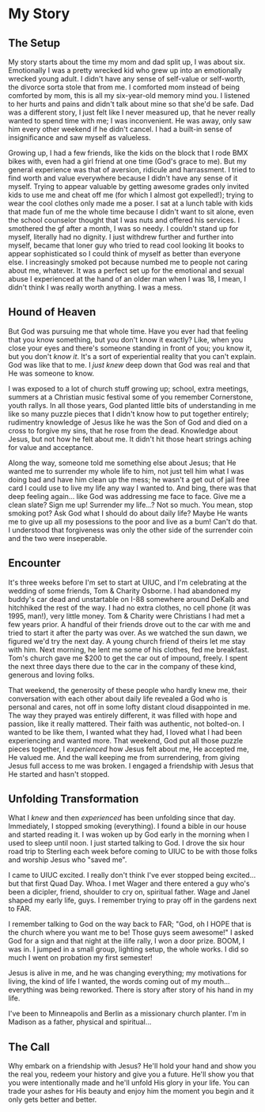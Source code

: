 My Story
========

The Setup
---------
My story starts about the time my mom and dad split up, I was about six. Emotionally I was a pretty wrecked kid who grew up into an emotionally wrecked young adult. I didn't have any sense of self-value or self-worth, the divorce sorta stole that from me. I comforted mom instead of being comforted by mom, this is all my six-year-old memory mind you. I listened to her hurts and pains and didn't talk about mine so that she'd be safe. Dad was a different story, I just felt like I never measured up, that he never really wanted to spend time with me; I was inconvenient. He was away, only saw him every other weekend if he didn't cancel. I had a built-in sense of insignificance and saw myself as valueless.

Growing up, I had a few friends, like the kids on the block that I rode BMX bikes with, even had a girl friend at one time (God's grace to me). But my general experience was that of aversion, ridicule and harrassment. I tried to find worth and value everywhere because I didn't have any sense of it myself. Trying to appear valuable by getting awesome grades only invited kids to use me and cheat off me (for which I almost got expelled!); trying to wear the cool clothes only made me a poser. I sat at a lunch table with kids that made fun of me the whole time because I didn't want to sit alone, even the school counselor thought that I was nuts and offered his services. I smothered the gf after a month, I was so needy. I couldn't stand up for myself, literally had no dignity. I just withdrew further and further into myself, became that loner guy who tried to read cool looking lit books to appear sophisticated so I could think of myself as better than everyone else. I increasingly smoked pot because numbed me to people not caring about me, whatever. It was a perfect set up for the emotional and sexual abuse I experienced at the hand of an older man when I was 18, I mean, I didn't think I was really worth anything. I was a mess.

Hound of Heaven
---------------

But God was pursuing me that whole time. Have you ever had that feeling that you know something, but you don't know it exactly? Like, when you close your eyes and there's someone standing in front of you; you know it, but you don't _know it_. It's a sort of experiential reality that you can't explain. God was like that to me. I _just knew_ deep down that God was real and that He was someone to know.

I was exposed to a lot of church stuff growing up; school, extra meetings, summers at a Christian music festival some of you remember Cornerstone, youth rallys. In all those years, God planted little bits of understanding in me like so many puzzle pieces that I didn't know how to put together entirely; rudimentry knowledge of Jesus like he was the Son of God and died on a cross to forgive my sins, that he rose from the dead. Knowledge about Jesus, but not how he felt about me. It didn't hit those heart strings aching for value and acceptance.

Along the way, someone told me something else about Jesus; that He wanted me to surrender my whole life to him, not just tell him what I was doing bad and have him clean up the mess; he wasn't a get out of jail free card I could use to live my life any way I wanted to. And bing, there was that deep feeling again... like God was addressing me face to face. Give me a clean slate? Sign me up! Surrender my life...? Not so much. You mean, stop smoking pot? Ask God what I should do about daily life? Maybe He wants me to give up all my posessions to the poor and live as a bum! Can't do that. I understood that forgiveness was only the other side of the surrender coin and the two were inseperable.

Encounter
---------

It's three weeks before I'm set to start at UIUC, and I'm celebrating at the wedding of some friends, Tom & Charity Osborne. I had abandoned my buddy's car dead and unstartable on I-88 somewhere around DeKalb and hitchhiked the rest of the way. I had no extra clothes, no cell phone (it was 1995, man!), very little money. Tom & Charity were Christians I had met a few years prior. A handful of their friends drove out to the car with me and tried to start it after the party was over. As we watched the sun dawn, we figured we'd try the next day. A young church friend of theirs let me stay with him. Next morning, he lent me some of his clothes, fed me breakfast. Tom's church gave me $200 to get the car out of impound, freely. I spent the next three days there due to the car in the company of these kind, generous and loving folks.

That weekend, the generosity of these people who hardly knew me, their conversation with each other about daily life revealed a God who is personal and cares, not off in some lofty distant cloud disappointed in me. The way they prayed was entirely different, it was filled with hope and passion, like it really mattered. Their faith was authentic, not bolted-on. I wanted to be like them, I wanted what they had, I loved what I had been experiencing and wanted more. That weekend, God put all those puzzle pieces together, I _experienced_ how Jesus felt about me, He accepted me, He valued me. And the wall keeping me from surrendering, from giving Jesus full access to me was broken. I engaged a friendship with Jesus that He started and hasn't stopped.

Unfolding Transformation
------------------------

What I _knew_ and then _experienced_ has been unfolding since that day. Immediately, I stopped smoking (everything). I found a bible in our house and started reading it. I was woken up by God early in the morning when I used to sleep until noon. I just started talking to God. I drove the six hour road trip to Sterling each week before coming to UIUC to be with those folks and worship Jesus who "saved me".

I came to UIUC excited. I really don't think I've ever stopped being excited... but that first Quad Day. Whoa. I met Wager and there entered a guy who's been a dicipler, friend, shoulder to cry on, spiritual father. Wage and Janel shaped my early life, guys. I remember trying to pray off in the gardens next to FAR.

I remember talking to God on the way back to FAR; "God, oh I HOPE that is the church where you want me to be! Those guys seem awesome!" I asked God for a sign and that night at the ilife rally, I won a door prize. BOOM, I was in. I jumped in a small group, lighting setup, the whole works. I did so much I went on probation my first semester! 

Jesus is alive in me, and he was changing everything; my motivations for living, the kind of life I wanted, the words coming out of my mouth... everything was being reworked. There is story after story of his hand in my life. 

I've been to Minneapolis and Berlin as a missionary church planter. I'm in Madison as a father, physical and spiritual...

The Call
--------

Why embark on a friendship with Jesus? He'll hold your hand and show you the real you, redeem your history and give you a future. He'll show you that you were intentionally made and he'll unfold His glory in your life. You can trade your ashes for His beauty and enjoy him the moment you begin and it only gets better and better.

